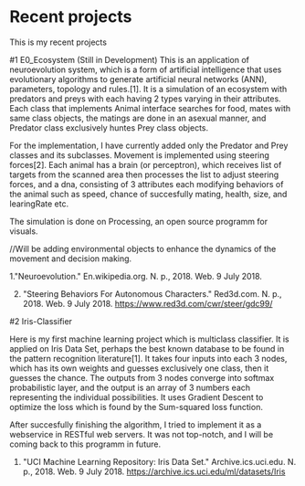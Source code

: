 # Recent projects
This is my recent projects

#1 E0_Ecosystem
(Still in Development)
This is an application of neuroevolution system, which is a form of artificial intelligence that uses evolutionary algorithms to generate artificial neural networks (ANN), parameters, topology and rules.[1]. It is a simulation of an ecosystem with predators and preys with each having 2 types varying in their attributes. Each class that implements Animal interface searches for food, mates with same class objects, the matings are done in an asexual manner, and Predator class exclusively huntes Prey class objects. 

  For the implementation, I have currently added only the Predator and Prey classes and its subclasses. Movement is implemented using steering forces[2]. Each animal has a brain (or perceptron), which receives list of targets from the scanned area then processes the list to adjust steering forces, and a dna, consisting of 3 attributes each modifying behaviors of the animal such as speed, chance of succesfully mating, health, size, and learingRate etc. 
  
  The simulation is done on Processing, an open source programm for visuals.
  
//Will be adding environmental objects to enhance the dynamics of the movement and decision making.


1."Neuroevolution." En.wikipedia.org. N. p., 2018. Web. 9 July 2018.

2. "Steering Behaviors For Autonomous Characters." Red3d.com. N. p., 2018. Web. 9 July 2018. https://www.red3d.com/cwr/steer/gdc99/

#2 Iris-Classifier

Here is my first machine learning project which is multiclass classifier. It is applied on Iris Data Set, perhaps the best known database to be found in the pattern recognition literature[1]. It takes four inputs into each 3 nodes, which has its own weights and guesses exclusively one class, then it guesses the chance. The outputs from 3 nodes converge into softmax probabilistic layer, and the output is an array of 3 numbers each representing the individual possibilities. It uses Gradient Descent to optimize the loss which is found by the Sum-squared loss function. 

  After succesfully finishing the algorithm, I tried to implement it as a webservice in RESTful web servers. It was not top-notch, and I will be coming back to this programm in future.

1. "UCI Machine Learning Repository: Iris Data Set." Archive.ics.uci.edu. N. p., 2018. Web. 9 July 2018. https://archive.ics.uci.edu/ml/datasets/Iris

